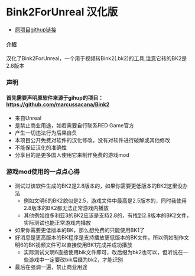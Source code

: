 # Bink2ForUnreal 汉化版
- [原项目githup链接](https://github.com/marcussacana/Bink2)

#### 介绍
汉化了Bink2ForUnreal，一个用于视频转Bink2(.bk2)的工具,注意它转的BK2是2.8版本

### 声明
#### 首先需要声明原软件来源于gihup的项目： https://github.com/marcussacana/Bink2
- 来自Unreal
- 是禁止商业用途，如若需要自行联系RED Game官方
- 产生一切违法行为后果自负
- 本项目公开免费对软件的汉化修改，没有对软件进行破解或其他修改
- 不能保证汉化的准确性
- 分享目的是更多国人使用它来制作免费的游戏mod

### 游戏mod使用的一点点心得
- 测试过该软件生成的BK2是2.8版本的，如果你需要更低版本的BK2这里没办法
    - 例如文明6的BK2貌似是2.5，游戏文件中最高是2.5版本的，同时我使用2.8版本的BK2都无法正常游戏内播放
    - 其他例如维多利亚3的BK2应该是支持2.8的，有找到2.8版本的BK2文件，实际测试也能正常游戏内播放
- 如果你需要更低版本的BK，那么想免费的只能使用BK1了
- 好消息是更高版本的BK程序是支持播放更低版本的BK文件，所以例如制作文明6的BK视频文件可以直接使用BK1完成并成功播放
    - 实际测试文明6直接使用bik文件即可，改后缀为bk2也可以，但听说在一些游戏中一定要改bik后缀为bk2，才能识别
- 最后在强调一遍，禁止商业用途
